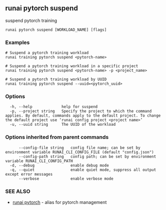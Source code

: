 ## runai pytorch suspend

suspend pytorch training

```
runai pytorch suspend [WORKLOAD_NAME] [flags]
```

### Examples

```
# Suspend a pytorch training workload
runai training pytorch suspend <pytorch-name>

# Suspend a pytorch training workload in a specific project
runai training pytorch suspend <pytorch-name> -p <project_name>

# Suspend a pytorch training workload by UUID
runai training pytorch suspend --uuid=<pytorch_uuid>
```

### Options

```
  -h, --help             help for suspend
  -p, --project string   Specify the project to which the command applies. By default, commands apply to the default project. To change the default project use ‘runai config project <project name>’
  -u, --uuid string      The UUID of the workload
```

### Options inherited from parent commands

```
      --config-file string   config file name; can be set by environment variable RUNAI_CLI_CONFIG_FILE (default "config.json")
      --config-path string   config path; can be set by environment variable RUNAI_CLI_CONFIG_PATH
  -d, --debug                enable debug mode
  -q, --quiet                enable quiet mode, suppress all output except error messages
      --verbose              enable verbose mode
```

### SEE ALSO

* [runai pytorch](runai_pytorch.md)	 - alias for pytorch management

